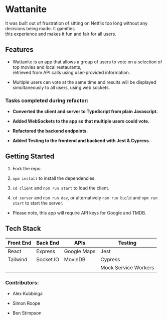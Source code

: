 # Wattanite
It was built out of frustration of sitting on Netflix too long without any decisions being made. It gamifies <br>this experience and makes it fun and fair for all users.

## Features
* Wattanite is an app that allows a group of users to vote on a selection of top movies and local restaurants, <br>retrieved from API calls using user-provided information.

* Multiple users can vote at the same time and results will be displayed simultaneously to all users, using web sockets.

### Tasks completed during refactor:

- **Converted the client and server to TypeScript from plain Javascript.**

- **Added WebSockets to the app so that multiple users could vote.**

- **Refactored the backend endpoints.**

- **Added Testing to the frontend and backend with Jest & Cypress.**


## Getting Started

1. Fork the repo.

2. `npm install` to install the dependencies.

3. `cd client` and `npm run start` to load the client.

4. `cd server` and `npm run dev`, or alternatively `npm run build` and `npm run start` to start the server.

* Please note, this app will require API keys for Google and TMDB.

## Tech Stack

| Front End     | Back End      | APIs          |      Testing  |
| ------------- | ------------- | ------------- | ------------- |
| React         | Express       | Google Maps   |   Jest |
| Tailwind      | Socket.IO     |  MovieDB      |   Cypress |
|          |      |               |   Mock Service Workers |

### Contributors:

- Alex Kubbinga

- Simon Roope 

- Ben Stimpson

